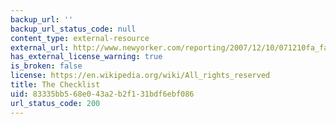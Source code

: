 ```yaml
---
backup_url: ''
backup_url_status_code: null
content_type: external-resource
external_url: http://www.newyorker.com/reporting/2007/12/10/071210fa_fact_gawande
has_external_license_warning: true
is_broken: false
license: https://en.wikipedia.org/wiki/All_rights_reserved
title: The Checklist
uid: 83335bb5-68e0-43a2-b2f1-31bdf6ebf086
url_status_code: 200
---
```

